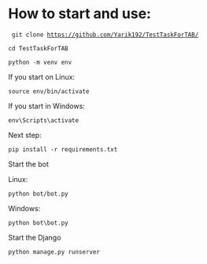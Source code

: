 # How to start and use:

<code> git clone https://github.com/Yarik192/TestTaskForTAB/</code>

<code>cd TestTaskForTAB</code>

<code>python -m venv env</code>

If you start on Linux: 

<code>source env/bin/activate </code>

If you start in Windows:

<code>env\Scripts\activate</code>

Next step:

<code>pip install -r requirements.txt</code>

Start the bot

Linux:

<code>python bot/bot.py</code>

Windows:

<code>python bot\bot.py</code>

Start the Django 

<code>python manage.py runserver</code>



